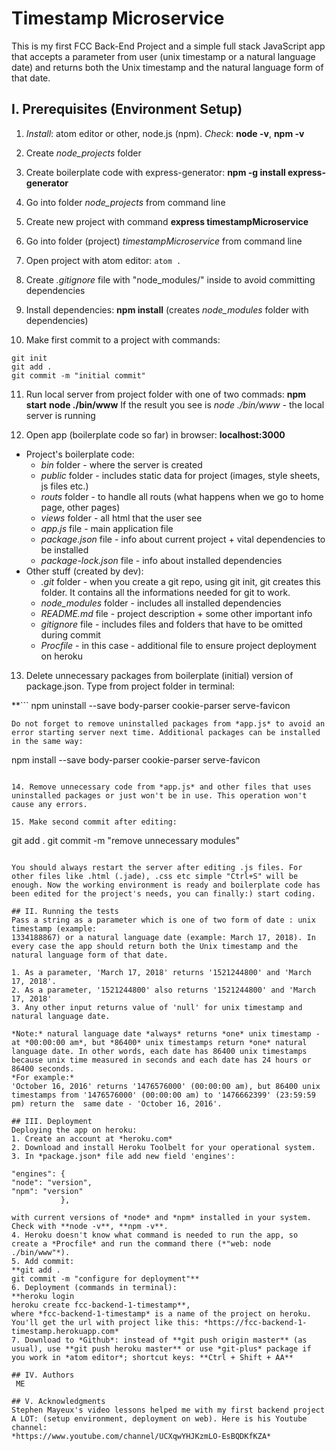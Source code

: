 # **Timestamp Microservice**

This is my first FCC Back-End Project and a simple full stack JavaScript app that accepts a  parameter from user (unix timestamp or a natural language date) and returns both the Unix timestamp and the natural language form of that date.

## I. Prerequisites (Environment Setup)
1. *Install*: atom editor or other, node.js (npm). *Check*: **node -v**, **npm -v**

2. Create *node_projects* folder   

3. Create boilerplate code with express-generator: **npm -g install express-generator**

4. Go into folder *node_projects* from command line

5. Create new project with command **express timestampMicroservice**

6. Go into folder (project) *timestampMicroservice* from command line

7. Open project with atom editor: ```atom .```

8. Create *.gitignore* file with "node_modules/" inside to avoid committing dependencies

9. Install dependencies: **npm install** (creates *node_modules* folder with dependencies)

10. Make first commit to a project with commands:
```
git init
git add .
git commit -m "initial commit"
```
11. Run local server from project folder with one of two commads:
**npm start**
**node ./bin/www**
If the result you see is  *node ./bin/www* - the local server is running

12. Open app (boilerplate code so far) in browser: **localhost:3000**
+ Project's boilerplate code:
    + *bin* folder - where the server is created
    + *public* folder - includes static data for project (images, style sheets, js files etc.)
    + *routs* folder - to handle all routs (what happens when we go to home page, other pages)
    + *views* folder - all html that the user see
    + *app.js* file - main application file
    + *package.json* file - info about current project + vital dependencies to be installed
    + *package-lock.json* file - info about installed dependencies
+ Other stuff (created by dev):
    + *.git* folder - when you create a git repo, using git init, git creates this folder. It contains all the informations needed for git to work.
    + *node_modules* folder - includes all installed dependencies
    + *README.md* file - project description + some other important info
    + *gitignore* file - includes files and folders that have to be omitted during commit
    + *Procfile* - in this case - additional file to ensure project deployment on heroku

13. Delete unnecessary packages from boilerplate (initial) version of package.json.
Type from project folder in terminal:

**```
npm uninstall --save body-parser cookie-parser serve-favicon
```**
Do not forget to remove uninstalled packages from *app.js* to avoid an error starting server next time. Additional packages can be installed in the same way:
```
npm install --save body-parser cookie-parser serve-favicon
```

14. Remove unnecessary code from *app.js* and other files that uses uninstalled packages or just won't be in use. This operation won't cause any errors.  

15. Make second commit after editing:
```
git add .
git commit -m "remove unnecessary modules"
```

You should always restart the server after editing .js files. For other files like .html (.jade), .css etc simple "Ctrl+S" will be enough. Now the working environment is ready and boilerplate code has been edited for the project's needs, you can finally:) start coding.

## II. Running the tests
Pass a string as a parameter which is one of two form of date : unix timestamp (example:
1334188867) or a natural language date (example: March 17, 2018). In every case the app should return both the Unix timestamp and the natural language form of that date.

1. As a parameter, 'March 17, 2018' returns '1521244800' and 'March 17, 2018'.
2. As a parameter, '1521244800' also returns '1521244800' and 'March 17, 2018'
3. Any other input returns value of 'null' for unix timestamp and natural language date.

*Note:* natural language date *always* returns *one* unix timestamp - at *00:00:00 am*, but *86400* unix timestamps return *one* natural language date. In other words, each date has 86400 unix timestamps because unix time measured in seconds and each date has 24 hours or 86400 seconds.
*For example:*
'October 16, 2016' returns '1476576000' (00:00:00 am), but 86400 unix timestamps from '1476576000' (00:00:00 am) to '1476662399' (23:59:59 pm) return the  same date - 'October 16, 2016'.

## III. Deployment
Deploying the app on heroku:
1. Create an account at *heroku.com*
2. Download and install Heroku Toolbelt for your operational system.
3. In *package.json* file add new field 'engines':

"engines": {
"node": "version",
"npm": "version"
           },

with current versions of *node* and *npm* installed in your system.
Check with **node -v**, **npm -v**.
4. Heroku doesn't know what command is needed to run the app, so create a *Procfile* and run the command there (*"web: node ./bin/www"*).
5. Add commit:
**git add .
git commit -m "configure for deployment"**
6. Deployment (commands in terminal):
**heroku login
heroku create fcc-backend-1-timestamp**,
where *fcc-backend-1-timestamp* is a name of the project on heroku.
You'll get the url with project like this: *https://fcc-backend-1-timestamp.herokuapp.com*
7. Download to *Github*: instead of **git push origin master** (as usual), use **git push heroku master** or use *git-plus* package if you work in *atom editor*; shortcut keys: **Ctrl + Shift + AA**

## IV. Authors
 ME

## V. Acknowledgments
Stephen Mayeux's video lessons helped me with my first backend project A LOT: (setup environment, deployment on web). Here is his Youtube channel:
*https://www.youtube.com/channel/UCXqwYHJKzmLO-EsBQDKfKZA*
